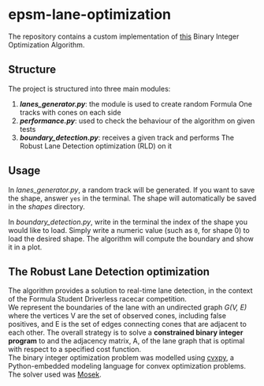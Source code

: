 # epsm-lane-optimization

The repository contains a custom implementation of [this](https://static1.squarespace.com/static/5b79970e3c3a53723fab8cfc/t/5dd31c148feff15f97f4ddbc/1574116375972/ICRA2020_Boundary_Gen_final.pdf) Binary Integer Optimization Algorithm.

## Structure 
The project is structured into three main modules: 
1. _**lanes_generator.py**_: the module is used to create random Formula One tracks with cones on each side
2. _**performance.py**_: used to check the behaviour of the algorithm on given tests
3. _**boundary_detection.py**_: receives a given track and performs The
Robust Lane Detection optimization (RLD) on it

## Usage 
In _lanes_generator.py_, a random track will be generated. If you want to save the shape,
answer `yes` in the terminal. The shape will automatically be saved in the
_shapes_ directory.

In _boundary_detection.py_, write in the terminal the index
of the shape you would like to load. Simply write a numeric value (such as `0`, for shape 0) to load
the desired shape. The algorithm will compute the boundary and show it in a plot. 

## The Robust Lane Detection optimization
The algorithm provides a solution to real-time lane detection, in the context of the Formula Student
Driverless racecar competition. \
We represent the boundaries of the lane with an undirected graph _G(V, E)_ where the vertices V are the set
of observed cones, including false positives, and E is the set of edges connecting cones that are adjacent
to each other. The overall strategy is to solve a **constrained binary integer program** to and the adjacency
matrix, A, of the lane graph that is optimal with respect to a specified cost function. \
The binary integer optimization problem was modelled using [cvxpy](https://www.cvxpy.org/), a Python-embedded modeling language for convex optimization problems.
The solver used was [Mosek](https://www.mosek.com/).

